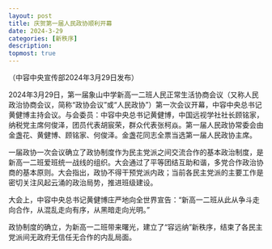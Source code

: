 ```yaml
---
layout: post
title: 庆贺第一届人民政协顺利开幕
date: 2024-3-29
categories: [新秩序]
description: 
topmost: true
---
```

（中容中央宣传部2024年3月29日发布）

2024年3月29日，第一届象山中学新高一二班人民正常生活协商会议（又称人民政治协商会议，简称“政协会议”或“人民政协”）第一次会议开幕，中容中央总书记黄健博主持会议。与会委员：中容中央总书记黄健博，中国远视学社社长顾铭家，纳税党主席何俊泽，团员代表胡宸荣，群众代表张柯焱。第一届人民政协常委会由金盏花、黄健博、顾铭家、何俊泽。金盏花同志全票当选第一届人民政协主席。

一届政协一次会议确立了政协制度作为民主党派之间交流合作的基本政治制度，是新高一二班爱班统一战线的组织。大会通过了平等团结互助和谐，多党合作政治协商的基本原则。大会指出，政协不得干预党派内政；当前各民主党派的主要工作是密切关注风起云涌的政治局势，推进班级建设。

大会上，中容中央总书记黄健博庄严地向全世界宣告：“新高一二班从此从争斗走向合作，从混乱走向有序，从黑暗走向光明。”

政协制度的确立，为新高一二班带来曙光，建立了“容远纳”新秩序，结束了各民主党派间无政府无信任无合作的内乱局面。
